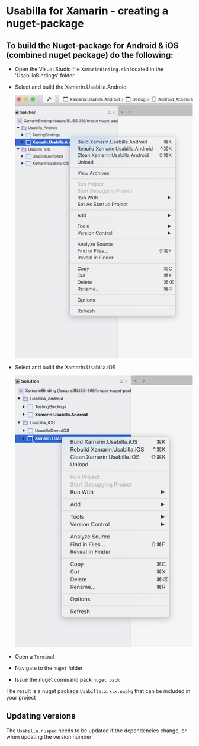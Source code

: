 # Usabilla for Xamarin - creating a nuget-package

## To build the Nuget-package for Android & iOS  (combined nuget package) do the following:


- Open the Visual Studio file `XamarinBinding.sln` located in the 'UsabillaBindings' folder
- Select and build the Xamarin.Usabilla.Android

	![android build](images/build-android.png)

- Select and build the Xamarin.Usabilla.iOS

	![ios build](images/build-iOS.png)

- Open a `Terminal`
- Navigate to the `nuget` folder 
- Issue the nuget command pack `nuget pack`

The result is a nuget package `Usabilla.x.x.x.nupkg` that can be included in your project

## Updating versions

The `Usabilla.nuspec` needs to be updated if the dependencies change, or when updating the version number
